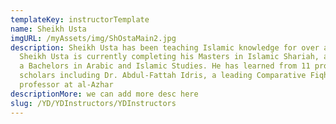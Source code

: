 ```yaml
---
templateKey: instructorTemplate
name: Sheikh Usta
imgURL: /myAssets/img/ShOstaMain2.jpg
description: Sheikh Usta has been teaching Islamic knowledge for over a decade.
  Sheikh Usta is currently completing his Masters in Islamic Shariah, and holds
  a Bachelors in Arabic and Islamic Studies. He has learned from 11 prominent
  scholars including Dr. Abdul-Fattah Idris, a leading Comparative Fiqh
  professor at al-Azhar
descriptionMore: we can add more desc here
slug: /YD/YDInstructors/YDInstructors
---
```

